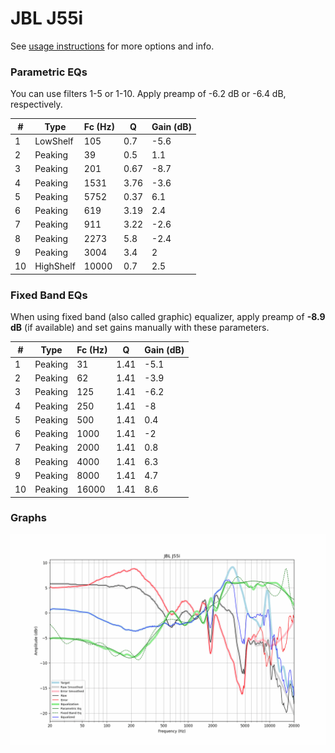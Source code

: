 # JBL J55i
See [usage instructions](https://github.com/jaakkopasanen/AutoEq#usage) for more options and info.

### Parametric EQs
You can use filters 1-5 or 1-10. Apply preamp of -6.2 dB or -6.4 dB, respectively.

|   # | Type      |   Fc (Hz) |    Q |   Gain (dB) |
|-----|-----------|-----------|------|-------------|
|   1 | LowShelf  |       105 | 0.7  |        -5.6 |
|   2 | Peaking   |        39 | 0.5  |         1.1 |
|   3 | Peaking   |       201 | 0.67 |        -8.7 |
|   4 | Peaking   |      1531 | 3.76 |        -3.6 |
|   5 | Peaking   |      5752 | 0.37 |         6.1 |
|   6 | Peaking   |       619 | 3.19 |         2.4 |
|   7 | Peaking   |       911 | 3.22 |        -2.6 |
|   8 | Peaking   |      2273 | 5.8  |        -2.4 |
|   9 | Peaking   |      3004 | 3.4  |         2   |
|  10 | HighShelf |     10000 | 0.7  |         2.5 |

### Fixed Band EQs
When using fixed band (also called graphic) equalizer, apply preamp of **-8.9 dB** (if available) and set gains manually with these parameters.

|   # | Type    |   Fc (Hz) |    Q |   Gain (dB) |
|-----|---------|-----------|------|-------------|
|   1 | Peaking |        31 | 1.41 |        -5.1 |
|   2 | Peaking |        62 | 1.41 |        -3.9 |
|   3 | Peaking |       125 | 1.41 |        -6.2 |
|   4 | Peaking |       250 | 1.41 |        -8   |
|   5 | Peaking |       500 | 1.41 |         0.4 |
|   6 | Peaking |      1000 | 1.41 |        -2   |
|   7 | Peaking |      2000 | 1.41 |         0.8 |
|   8 | Peaking |      4000 | 1.41 |         6.3 |
|   9 | Peaking |      8000 | 1.41 |         4.7 |
|  10 | Peaking |     16000 | 1.41 |         8.6 |

### Graphs
![](./JBL%20J55i.png)

